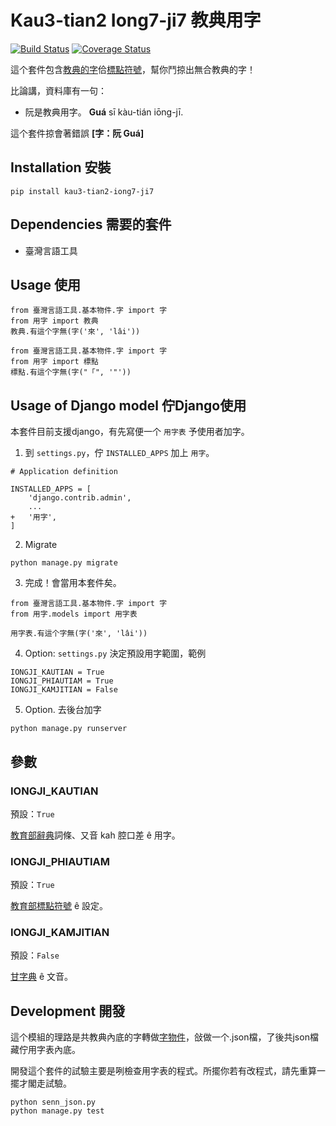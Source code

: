 # Kau3-tian2 Iong7-ji7 教典用字
[![Build Status](https://travis-ci.org/i3thuan5/kau3-tian2_iong7-ji7.svg?branch=master)](https://travis-ci.org/i3thuan5/kau3-tian2_iong7-ji7)
[![Coverage Status](https://coveralls.io/repos/github/i3thuan5/kau3-tian2_iong7-ji7/badge.svg?branch=master)](https://coveralls.io/github/i3thuan5/kau3-tian2_iong7-ji7?branch=master)

這个套件包含[教典的字](https://github.com/g0v/moedict-data-twblg/tree/master/uni)佮[標點符號](https://language.moe.gov.tw/001/upload/files/site_content/m0001/hau/c2.htm)，幫你鬥掠出無合教典的字！

比論講，資料庫有一句：
* 阮是教典用字。 **Guá** sī kàu-tián iōng-jī. 

這个套件掠會著錯誤 **[字：阮 Guá]**

## Installation 安裝

```
pip install kau3-tian2-iong7-ji7
```

## Dependencies 需要的套件

* 臺灣言語工具


## Usage 使用
```
from 臺灣言語工具.基本物件.字 import 字
from 用字 import 教典
教典.有這个字無(字('來', 'lâi'))
```

```
from 臺灣言語工具.基本物件.字 import 字
from 用字 import 標點
標點.有這个字無(字("「", '"'))
```

## Usage of Django model 佇Django使用

本套件目前支援django，有先寫便一个 `用字表` 予使用者加字。

1. 到 `settings.py`，佇 `INSTALLED_APPS` 加上 `用字`。

```
# Application definition

INSTALLED_APPS = [
    'django.contrib.admin',
    ...
+   '用字',
]
```

2. Migrate

```
python manage.py migrate
```

3. 完成！會當用本套件矣。

```
from 臺灣言語工具.基本物件.字 import 字
from 用字.models import 用字表

用字表.有這个字無(字('來', 'lâi'))
```

4. Option: `settings.py` 決定預設用字範圍，範例
```
IONGJI_KAUTIAN = True
IONGJI_PHIAUTIAM = True
IONGJI_KAMJITIAN = False
```
5. Option. 去後台加字

```
python manage.py runserver
```

## 參數
### IONGJI_KAUTIAN
預設：`True`

[教育部辭典](https://twblg.dict.edu.tw/holodict_new/)詞條、又音 kah 腔口差 ê 用字。

### IONGJI_PHIAUTIAM
預設：`True`

[教育部標點符號](https://language.moe.gov.tw/001/Upload/FILES/SITE_CONTENT/M0001/HAU/c2.htm) ê 設定。

### IONGJI_KAMJITIAN
預設：`False`

[甘字典](http://taigi.fhl.net/dick/) ê 文音。

## Development 開發

這个模組的理路是共教典內底的字轉做[字物件](https://github.com/i3thuan5/tai5-uan5_gian5-gi2_kang1-ku7/blob/master/%E6%96%87%E4%BB%B6/%E5%9F%BA%E6%9C%AC%E7%89%A9%E4%BB%B6.md#%E4%B8%8A%E6%89%8B)，敆做一个.json檔，了後共json檔藏佇用字表內底。

開發這个套件的試驗主要是咧檢查用字表的程式。所擺你若有改程式，請先重算一擺才閣走試驗。

```
python senn_json.py
python manage.py test
```


